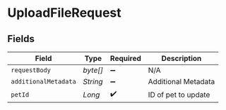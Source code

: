 # UploadFileRequest


## Fields

| Field                | Type                 | Required             | Description          |
| -------------------- | -------------------- | -------------------- | -------------------- |
| `requestBody`        | *byte[]*             | :heavy_minus_sign:   | N/A                  |
| `additionalMetadata` | *String*             | :heavy_minus_sign:   | Additional Metadata  |
| `petId`              | *Long*               | :heavy_check_mark:   | ID of pet to update  |